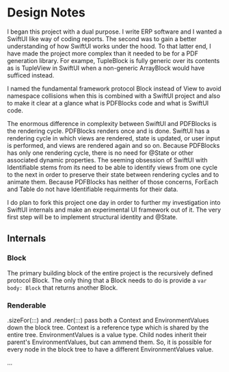 #  Design Notes

I began this project with a dual purpose. I write ERP software and I wanted a SwiftUI like way of coding reports. The
second was to gain a better understanding of how SwiftUI works under the hood. To that latter end, I have made the
project more complex than it needed to be for a PDF generation library. For exampe, TupleBlock is fully generic over its
contents as is TupleView in SwiftUI when a non-generic ArrayBlock would have sufficed instead.


I named the fundamental framework protocol Block instead of View to avoid namespace collisions when this is combined
with a SwiftUI project and also to make it clear at a glance what is PDFBlocks code and what is SwiftUI code.


The enormous difference in complexity between SwiftUI and PDFBlocks is the rendering cycle. PDFBlocks renders once and
is done. SwiftUI has a rendering cycle in which views are rendered, state is updated, or user input is performed, and
views are rendered again and so on. Because PDFBlocks has only one rendering cycle, there is no need for @State or other
associated dynamic properties. The seeming obsession of SwiftUI with Identifiable stems from its need to be able to
identify views from one cycle to the next in order to preserve their state between rendering cycles and to animate them.
Because PDFBlocks has neither of those concerns, ForEach and Table do not have Identifiable requirments for their data.


I do plan to fork this project one day in order to further my investigation into SwiftUI internals and make an
experimental UI framework out of it. The very first step will be to implement structural identity and @State.

## Internals

### Block
The primary building block of the entire project is the recursively defined protocol Block. The only thing that a
Block needs to do is provide a `var body: Block` that returns another Block. 

### Renderable

.sizeFor(:::) and .render(:::) pass both a Context and EnvironmentValues down the block tree. Context is a reference
type which is shared by the entire tree. EnvironmentValues is a value type. Child nodes inherit their parent's
EnvironmentValues, but can ammend them. So, it is possible for every node in the block tree to have a different
EnvironmentValues value.

...
 




 

